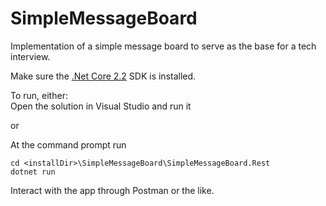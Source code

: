 # SimpleMessageBoard
Implementation of a simple message board to serve as the base for a tech interview.

Make sure the [.Net Core 2.2](https://dotnet.microsoft.com/download) SDK is installed.

To run, either:  
Open the solution in Visual Studio and run it

or

At the command prompt run
```
cd <installDir>\SimpleMessageBoard\SimpleMessageBoard.Rest
dotnet run
```

Interact with the app through Postman or the like.
